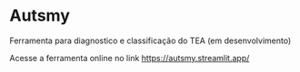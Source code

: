 # Autsmy

Ferramenta para diagnostico e classificação do TEA (em desenvolvimento)

Acesse a ferramenta online no link https://autsmy.streamlit.app/


 
